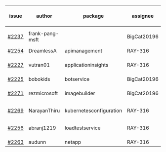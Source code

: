 | issue | author | package | assignee | bot advice | created date of issue | target release date | date from target |
| ------ | ------ | ------ | ------ | ------ | ------ | ------ | :-----: |
| [#2237](https://github.com/Azure/sdk-release-request/issues/2237) | frank-pang-msft |   | BigCat20196 |   release date < 2 ! <br> | 11-19 | 12-02 | 0 |
| [#2254](https://github.com/Azure/sdk-release-request/issues/2254) | DreamlessA | apimanagement | RAY-316 |   | 11-24 | 12-08 |   |
| [#2227](https://github.com/Azure/sdk-release-request/issues/2227) | vutran01 | applicationinsights | RAY-316 |   release date < 2 ! <br> | 11-17 | 12-01 | 0 |
| [#2225](https://github.com/Azure/sdk-release-request/issues/2225) | bobokids | botservice | BigCat20196 |   | 11-17 | 11-24 |   |
| [#2271](https://github.com/Azure/sdk-release-request/issues/2271) | rezmicrosoft | imagebuilder | BigCat20196 |   release date < 2 ! <br> | 11-30 | 12-02 | 0 |
| [#2269](https://github.com/Azure/sdk-release-request/issues/2269) | NarayanThiru | kubernetesconfiguration | RAY-316 | new issue ! <br> | 11-30 | 12-07 |   |
| [#2256](https://github.com/Azure/sdk-release-request/issues/2256) | abranj1219 | loadtestservice | RAY-316 |   release date < 2 ! <br> | 11-24 | 11-30 | -1 |
| [#2263](https://github.com/Azure/sdk-release-request/issues/2263) | audunn | netapp | RAY-316 |   | 11-26 | 12-20 |   |
